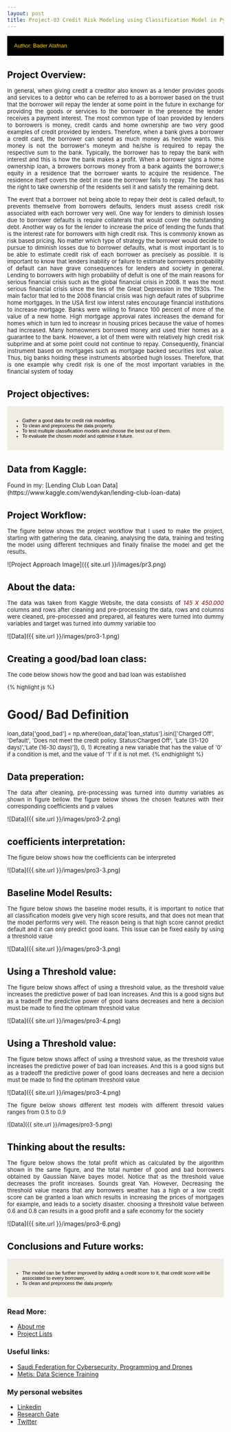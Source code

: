 ```yaml
---
layout: post
title: Project-03 Credit Risk Modeling using Classification Model in Python
---
```


<style>
img {
  display: block;
  max-width: 100%;
  margin: 0 0 1rem;
  border-radius: 5px;
  margin-left: auto;
   margin-right: auto
}
  
p {
font-size: small;
}

</style>

<div style="margin-bottom: 1rem;   padding: 1rem;   color: #FFD700;   background-color: #000000; font-family: Arial, Helvetica, sans-serif; font-size:0.9em;">
Author: Bader Alafnan
</div>

<h1 style="font-size:1.5em; color:#000000; margin-top: 2rem; margin-bottom: 1rem;">Project Overview:</h1>

<p style="text-align: justify; text-justify: inter-word;"> In general, when giving credit a creditor also known as a lender provides goods and services to a debtor who can be referred to as a borrower based on the trust that the borrower will repay the lender at some point in the future in exchange for providing the goods or services to the borrower in the presence the lender receives a payment interest. The most common type of loan provided by lenders to borrowers is money, credit cards and home ownership are two very good examples of credit provided by lenders. Therefore, when a bank gives a borrower a credit card, the borrower can spend as much money as her/she wants. this money is not the borrower's moneym and he/she is required to repay the respective sum to the bank. Typically, the borrower has to repay the bank with interest and this is how the bank makes a profit. When a borrower signs a home ownership loan, a brrowers borrows money from a bank againts the borrower;s equity in a residence that the borrower wants to acquire the residence. The residence itself covers the debt in case the borrower fails to repay. The bank has the right to take ownership of the residents sell it and satisfy the remaining debt.</p>

<p style="text-align: justify; text-justify: inter-word;"> The event that a borrower not being abole to repay their debt is called default, to prevents themselve from borrowers defaults, lenders must assess credit risk associated with each borrower very well. One way for lenders to diminish losses due to borrower defaults is require collaterals that would cover the outstanding debt. Another way os for the lender to increase the price of lending the funds that is the interest rate for borrowers with high credit risk. This is commonly known as risk based pricing. No matter which type of strategy the borrower would decide to pursue to diminish losses due to borrower defaults, what is most important is to be able to estimate credit risk of each borrower as precisely as possible. It is important to know that lenders inability or failure to estimate borrowers probability of default can have grave consequences for lenders and society in general. Lending to borrowers with high probability of defult is one of the main reasons for serious financial crisis such as the global financial crisis in 2008. It was the most serious financial crisis since the ties of the Great Depression in the 1930s. The main factor that led to the 2008 financial crisis was high default rates of subprime home mortgages. In the USA first low interst rates encourage financial institutions to increase mortgage. Banks were willing to finance 100 percent of more of the value of a new home. High mortgage approval rates increases the demand for homes which in turn led to increasr in housing prices because the value of homes had increased. Many homeowners borrowed money and used thier homes as a guarantee to the bank. However, a lot of them were with relatively high credit risk subprime and at some point could not continue to repay. Consequently, financial instrument based on mortgages such as mortgage backed securities lost value. Thus, big banks holding these instruments absorbed hugh losses. Therefore, that is one example why credit risk is one of the most important variables in the financial system of today </p>

<h1 style="font-size:1.5em; color:#000000; margin-top: 2rem; margin-bottom: 1rem;">Project objectives:</h1>

<div style="margin-bottom: 1.2rem; padding: 1rem;   color: #000000;   background-color: #F0EDE5; font-family: Arial, Helvetica, sans-serif; font-size:0.8em; text-align: left;" >
  <ul>
  <li> Gather a good data for credit risk modelling.</li>
    <li>To clean and preprocess the data properly.</li>
    <li>To test multiple classification models and choose the best out of them.</li> 
  <li>To evaluate the chosen model and optimise it future.</li>
   </ul></div>


<h1 style="font-size:1.5em; color:#000000; margin-top: 2rem; margin-bottom: 1rem;"> Data from Kaggle:</h1>
Found in my: [Lending Club Loan Data](https://www.kaggle.com/wendykan/lending-club-loan-data)


<h1 style="font-size:1.5em; color:#000000; margin-top: 2rem; margin-bottom: 1rem;">Project Workflow:</h1>
<p style="text-align: justify; text-justify: inter-word;"> The figure below shows the project workflow that I used to make the project, starting with gathering the data, cleaning, analysing the data, training and testing the model using different techniques and finally finalise the model and get the results. </p>
![Project Approach Image]({{ site.url }}/images/pr3.png)

<h1 style="font-size:1.5em; color:#000000; margin-top: 2rem; margin-bottom: 1rem;">About the data:</h1>
<p style="text-align: justify; text-justify: inter-word;"> The data was taken from Kaggle Website, the data consists of <i style="color:Maroon;">145 X 450.000</i> columns and rows after cleaning and pre-processing the data, rows and columns were cleaned, pre-processed and prepared, all features were turned into dummy variables and target was turned into dummy variable too</p>
![Data]({{ site.url }}/images/pro3-1.png)


<h1 style="font-size:1.5em; color:#000000; margin-top: 2rem; margin-bottom: 1rem;">Creating a good/bad loan class:</h1>
<p style="text-align: justify; text-justify: inter-word;"> The code below shows how the good and bad loan was established</p>

{% highlight js %}
# Good/ Bad Definition
loan_data['good_bad'] = np.where(loan_data['loan_status'].isin(['Charged Off', 'Default',
                                                       'Does not meet the credit policy. Status:Charged Off',
                                                       'Late (31-120 days)','Late (16-30 days)']), 0, 1)
#creating a new variable that has the value of '0' if a condition is met, and the value of '1' if it is not met.
{% endhighlight %}


<h1 style="font-size:1.5em; color:#000000; margin-top: 2rem; margin-bottom: 1rem;">Data preperation:</h1>
<p style="text-align: justify; text-justify: inter-word;"> The data after cleaning, pre-processing was turned into dummy variables as shown in figure bellow. the figure below shows the chosen features with their corresponding coefficients and p values</p>
![Data]({{ site.url }}/images/pro3-2.png)

<h1 style="font-size:1.5em; color:#000000; margin-top: 2rem; margin-bottom: 1rem;">coefficients interpretation:</h1>
<p style="text-align: justify; text-justify: inter-word;"> The figure below shows how the coefficients can be interpreted </p>
![Data]({{ site.url }}/images/pro3-3.png)


<h1 style="font-size:1.5em; color:#000000; margin-top: 2rem; margin-bottom: 1rem;">Baseline Model Results:</h1>
<p style="text-align: justify; text-justify: inter-word;"> The figure below shows the baseline model results, it is important to notice that all classification models give very high score results, and that does not mean that the model performs very well. The reason being is that high score cannot predict default and it can only predict good loans. This issue can be fixed easily by using a threshold value </p>
![Data]({{ site.url }}/images/pro3-3.png)


<h1 style="font-size:1.5em; color:#000000; margin-top: 2rem; margin-bottom: 1rem;">Using a Threshold value:</h1>
<p style="text-align: justify; text-justify: inter-word;"> The figure below shows affect of using a threshold value, as the threshold value increases the predictive power of bad loan increases. And this is a good signs but as a tradeoff the predictive power of good loans decreases and here a decision must be made to find the optimam threshold value </p>
![Data]({{ site.url }}/images/pro3-4.png)

<h1 style="font-size:1.5em; color:#000000; margin-top: 2rem; margin-bottom: 1rem;">Using a Threshold value:</h1>
<p style="text-align: justify; text-justify: inter-word;"> The figure below shows affect of using a threshold value, as the threshold value increases the predictive power of bad loan increases. And this is a good signs but as a tradeoff the predictive power of good loans decreases and here a decision must be made to find the optimam threshold value </p>
![Data]({{ site.url }}/images/pro3-4.png)

<p style="text-align: justify; text-justify: inter-word;"> The figure below shows different test models with different thresold values ranges from 0.5 to 0.9 </p>

![Data]({{ site.url }}/images/pro3-5.png)

<h1 style="font-size:1.5em; color:#000000; margin-top: 2rem; margin-bottom: 1rem;">Thinking about the results:</h1>

<p style="text-align: justify; text-justify: inter-word;"> The figure below shows the total profit which as calculated by the algorithm shown in the same figure, and the total number of good and bad borrowers obtained by Gaussian Naive bayes model. Notice that as the threshold value decreases the profit increases. Sounds great Yah. However, Decreasing the threshold value means that any borrowers weather has a high or a low credit score can be granted a loan which results in increasing the prices of mortgages for example, and leads to a society disaster. choosing a threshold value between 0.6 and 0.8 can results in a good profit and a safe economy for the society </p>
![Data]({{ site.url }}/images/pro3-6.png)

<h1 style="font-size:1.5em; color:#000000; margin-top: 2rem; margin-bottom: 1rem;">Conclusions and Future works:</h1>

<div style="margin-bottom: 1.2rem; padding: 1rem;   color: #000000;   background-color: #F0EDE5; font-family: Arial, Helvetica, sans-serif; font-size:0.8em; text-align: left;" >
  <ul>
  <li> The model can be further improved by adding a credit score to it, that credit score will be associated to every borrower.</li>
    <li>To clean and preprocess the data properly.</li>
   </ul></div>


### Read More:
* [About me](https://alafnan.github.io/about%20me/)
* [Project Lists](https://alafnan.github.io/archive/)

### Useful links:

* [Saudi Federation for Cybersecurity, Programming and Drones](https://safcsp.org.sa/en.html)
* [Metis: Data Science Training](https://www.thisismetis.com/)


### My personal websites  

* [Linkedin](https://www.linkedin.com/in/bader-alafnan-353480122/)
* [Research Gate](https://www.researchgate.net/profile/Bader_Alafnan)
* [Twitter](https://twitter.com/BaderAlafnan1)



[^fn-sample_footnote]: Handy! Now click the return link to go back.
